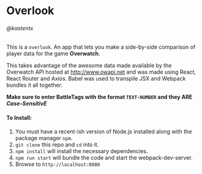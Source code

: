 # Overlook
###### @kastentx

This is a `overlook`. An app that lets you make a side-by-side comparison of player data for the game **Overwatch**.

This takes advantage of the awesome data made available by the Overwatch API hosted at http://www.owapi.net and was made using React, React Router and Axios. Babel was used to transpile JSX and Webpack bundles it all together.

**Make sure to enter BattleTags with the format `TEXT-NUMBER` and they ARE _Case-SensitivE_**

#### To Install:

1. You must have a recent-ish version of Node.js installed along with the package manager `npm`.
2. `git clone` this repo and `cd` into it.
3. `npm install` will install the necessary dependencies.
4. `npm run start` will bundle the code and start the webpack-dev-server.
5. Browse to `http://localhost:8080`


